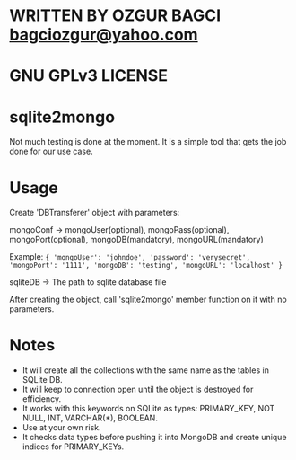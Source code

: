 # WRITTEN BY OZGUR BAGCI <bagciozgur@yahoo.com>

# GNU GPLv3 LICENSE

# sqlite2mongo
Not much testing is done at the moment. It is a simple tool that gets the job done for our use case.

# Usage
Create 'DBTransferer' object with parameters: 
  
  mongoConf -> mongoUser(optional), mongoPass(optional), mongoPort(optional), mongoDB(mandatory), mongoURL(mandatory)
  
  Example: `{ 'mongoUser': 'johndoe', 'password': 'verysecret', 'mongoPort': '1111', 'mongoDB': 'testing', 'mongoURL': 'localhost' }`
  
  sqliteDB -> The path to sqlite database file
  
After creating the object, call 'sqlite2mongo' member function on it with no parameters.

# Notes
- It will create all the collections with the same name as the tables in SQLite DB.
- It will keep to connection open until the object is destroyed for efficiency.
- It works with this keywords on SQLite as types: PRIMARY_KEY, NOT NULL, INT, VARCHAR(*), BOOLEAN.
- Use at your own risk.
- It checks data types before pushing it into MongoDB and create unique indices for PRIMARY_KEYs.